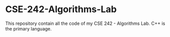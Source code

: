 # CSE-242-Algorithms-Lab
This repository contain all the code of my CSE 242 - Algorithms Lab. C++ is the primary language. 
